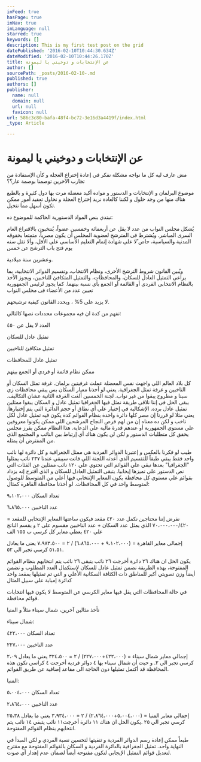 ```yaml
---
inFeed: true
hasPage: true
inNav: true
inLanguage: null
starred: true
keywords: []
description: This is my first test post on the grid
datePublished: '2016-02-10T10:44:30.634Z'
dateModified: '2016-02-10T10:44:26.170Z'
title: عن الإنتخابات و دوخيني يا ليمونة
author: []
sourcePath: _posts/2016-02-10-.md
published: true
authors: []
publisher:
  name: null
  domain: null
  url: null
  favicon: null
url: 586c3c80-bafa-48f4-bc72-3e16d3a4419f/index.html
_type: Article

---
```

# عن الإنتخابات و دوخيني يا ليمونة

مش عارف ليه كل ما نواجه مشكلة نفكر في إعادة إختراع العجلة و كأن الإستفادة من تجارب الآخرين توصمنا بوصمة عار؟؟

موضوع البرلمان و الإنتخابات و الدستور و مواده أكيد معضلة مرت بها دول كثيرة و بالطبع هناك منها من وجد حلول و لكننا كالعادة نريد إختراع العجلة و نحاول تعقيد أمور ممكن تكون أسهل مما نتخيل.

نبتدي بنص المواد الدستورية الحاكمة للموضوع ده:

يُشكل مجلس النواب من عدد لا يقل عن أربعمائة وخمسين عضواً، يُنتخبون بالاقتراع العام السرى المباشر. ويُشترط فى المترشح لعضوية المجلس أن يكون مصرياً، متمتعا بحقوقه المدنية والسياسية، حاص ًلا على شهادة إتمام التعليم الأساسى على الأقل، وألا تقل سنه يوم فتح باب الترشح عن خمس

وعشرين سنة ميلادية.

ويُبين القانون شروط الترشح الأخرى، ونظام الانتخاب، وتقسيم الدوائر الانتخابية، بما يراعى التمثيل العادل للسكان، والمحافظات، والتمثيل المتكافئ للناخبين، ويجوز الأخذ بالنظام الانتخابى الفردى أو القائمة أو الجمع بأى نسبة بينهما. كما يجوز لرئيس الجمهورية تعيين عدد من الأعضاء فى مجلس النواب

لا يزيد على 5% ، ويحدد القانون كيفية ترشيحهم.

نفهم من كدة ان فيه مجموعات محددات نصها كالتالي:

العدد لا يقل عن ٤٥٠

تمثيل عادل للسكان

تمثيل متكافئ للناخبين

تمثيل عادل للمحافظات

ممكن نظام قائمة أو فردي أو الجمع بينهم

كل بلاد العالم اللي واجهت نفس المعضلة عملت غرفيتين برلمان. غرفة تمثل السكان أو الناخبين و غرفة تمثل الجغرافية. يعني لو أخذنا معيار السكان بس يبقي محافظات زي سينا و مطروح يبقوا من غير نواب. لجنة الخمسين ألغت الغرفة الثانية عشان التكاليف. يبقي الحل في إننا نلاقي طريقة نمثل فيها الجغرافيا تمثيل عادل و السكان يبقوا ممثلين تمثيل عادل برده. الإشكالية في إختيار علي أي نطاق أو حجم الدائرة التي يتم إختيارها. يعني مثلا لو قررنا إن مصر كلها دائرة واحدة بنظام القوائم كدة يكون فيه تمثيل عادل لكل ناخب و لكن ده معناه إن من لهم فرص النجاح المرشحين اللي ممكن يكونوا معروفين علي مستوي الجمهورية أو عندهم قدرة مالية علي الدعاية. هذا النظام ممكن يفرز مجلس يحقق كل متطلبات الدستور و لكن لن يكون هناك أي إرتباط بين النائب و المجتمع الذي من المفترض أن يمثله.

طيب لو فكرنا بالعكس و إعتبرنا الدوائر الفردية هي ممثل الجغرافية و كل دائرة لها نائب واحد فقط يبقي طبقاً للتقسيم الذي أعدته اللجنة اللي فاتت سيبقي عندنا ٢٣٧ نائب يمثلوا "الجغرافيا" بعدها نبقي علي القوائم التي تحتوي علي ١٢٠ نائب ممثلين عن الفئات التي نص الدستور علي تميزها إيجابيا. يتبقي التمثيل العادل للسكان و الذي أقترح إنه يزداد بقوائم علي مستوي كل محافظة يكون المعاير الإنتخابي فيها أعلي من المتوسط للوصول لمتوسط واحد في كل المحافظات. لو أخذنا محافظة القاهرة كمثال:

تعداد السكان ٩،١٠٢،٠٠٠

عدد الناخبين ٦،٨٦٥،٠٠٠

نفرض إننا محتاجين نكمل عدد ٤٢٠ مقعد فيكون ساعتها المعاير الإنتخابي للمقعد = ٧٠،٠٠٠،٠٠٠/٤٢٠ الذي يمثل عدد السكان + عدد الناخبين مقسوم علي ٢ و يقسم الناتج علي ٤٢٠ يعطي معاير كل كرسي ب ١٥٥ الف

إجمالي معاير القاهرة = (٩،١٠٢،٠٠٠ + ٦،٨٦٥،٠٠٠) / ٢ = ٧،٩٨٣،٥٠٠ يعني ما يعادل ٥١،٥١ كرسي تجبر الي ٥٢. 

يكون الحل ان هناك ٢٦ دائرة أخرجت ٢٦ نائب يتبقي ٢٦ نائب يتم انتخابهم بنظام القوائم المفتوحة، بهذه الطريقة نضمن تمثيل عادل للسكان لإستكمال العدد المطلوب و نضمن أيضاً وزن تصويتي أكبر للمناطق ذات الكثافة السكانية الأعلي و التي تم تمثيلها بمقعد واحد كدائرة إمبابة علي سبيل المثال

في حالة المحافظات التي يقل فيها معاير الكرسي عن المتوسط لا يكون فيها انتخابات قوائم محافظة.

نأخذ مثالين آخرين، شمال سيناء مثلاً و المنيا

شمال سيناء:

تعداد السكان ٤٢٢،٠٠٠

عدد الناخبين ٢٢٧،٠٠٠

إجمالي معاير شمال سيناء = (٤٢٢،٠٠٠+٢٢٧،٠٠٠) / ٢ = ٣٢٤،٥٠٠ يعني ما يعادل ٢،٠٩ كرسي تجبر الي ٢. و حيث أن شمال سيناء بها ٤ دوائر فردية أخرجت ٤ كراسي تكون هذه المحافظة قد أكتمل تمثيلها دون الحاجة الي مقاعد إضافية عن طريق القوائم.

المنيا:

تعداد السكان ٥،٠٠٤،٠٠٠

عدد الناخبين ٢،٨٦٤،٠٠٠

إجمالي معاير المنيا = (٥،٠٠٤،٠٠٠+٢،٨٦٤،٠٠٠) / ٢ = ٣،٩٣٤،٠٠٠ يعني ما يعادل ٢٥،٣٨ كرسي تجبر الي ٢٥ .يكون الحل ان هناك ١١ دائرة أخرجت١١ نائب يتبقي ١٤ نائب يتم انتخابهم بنظام القوائم المفتوحة.

طبعاً ممكن إعادة رسم الدوائر الفردية و تنقيتها لتحسين نسبة الفردي و لكن المبدأ في النهاية واحد. تمثيل الجغرافية بالدائرة الفردية و السكان بالقوائم المفتوحة مع مقترح لتعديل قوائم التمثيل الإيجابي لتكون مفتوحة أيضاً لضمان عدم إهدار أي صوت.